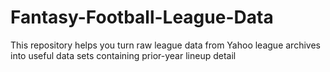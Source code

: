# Fantasy-Football-League-Data
This repository helps you turn raw league data from Yahoo league archives into useful data sets containing prior-year lineup detail

